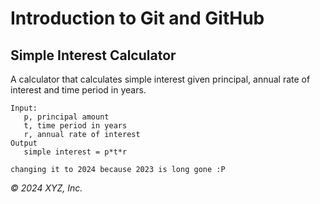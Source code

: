 # Introduction to Git and GitHub

## Simple Interest Calculator

A calculator that calculates simple interest given principal, annual rate of interest and time period in years.

```
Input:
   p, principal amount
   t, time period in years
   r, annual rate of interest
Output
   simple interest = p*t*r
```
```
changing it to 2024 because 2023 is long gone :P
```
_© 2024 XYZ, Inc._
